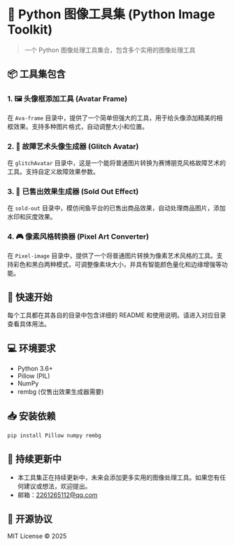 # 🎨 Python 图像工具集 (Python Image Toolkit)

> 一个 Python 图像处理工具集合，包含多个实用的图像处理工具

## 📦 工具集包含

### 1. 🖼️ 头像框添加工具 (Avatar Frame)

在 `Ava-frame` 目录中，提供了一个简单但强大的工具，用于给头像添加精美的相框效果。支持多种图片格式，自动调整大小和位置。

### 2. 🌈 故障艺术头像生成器 (Glitch Avatar)

在 `glitchAvatar` 目录中，这是一个能将普通图片转换为赛博朋克风格故障艺术的工具。支持自定义故障效果参数。

### 3. 📌 已售出效果生成器 (Sold Out Effect)

在 `sold-out` 目录中，模仿闲鱼平台的已售出商品效果，自动处理商品图片，添加水印和灰度效果。

### 4. 🎮 像素风格转换器 (Pixel Art Converter)

在 `Pixel-image` 目录中，提供了一个将普通图片转换为像素艺术风格的工具。支持彩色和黑白两种模式，可调整像素块大小，并具有智能颜色量化和边缘增强等功能。

## 🚀 快速开始

每个工具都在其各自的目录中包含详细的 README 和使用说明。请进入对应目录查看具体用法。

## 💻 环境要求

- Python 3.6+
- Pillow (PIL)
- NumPy
- rembg (仅售出效果生成器需要)

## 📥 安装依赖

```bash
pip install Pillow numpy rembg
```

## 🔄 持续更新中

- 本工具集正在持续更新中，未来会添加更多实用的图像处理工具。如果您有任何建议或想法，欢迎提出。
- 邮箱：2261265112@qq.com

## 📜 开源协议

MIT License © 2025

